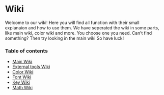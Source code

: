 

# Wiki

Welcome to our wiki! Here you will find all function with their small explanaion and how to use them.
We have seperated the wiki in some parts, like main wiki, color wiki and more. You choose one you need.
Can't find something? Then try looking in the main wiki
So have luck!

### Table of contents

 - [Main Wiki](wiki.md)
 - [External tools Wiki](external.md)
 - [Color Wiki](color.md)
 - [Font Wiki](fonts.md)
 - [Key Wiki](keys.md)
 - [Math Wiki](math.md)
